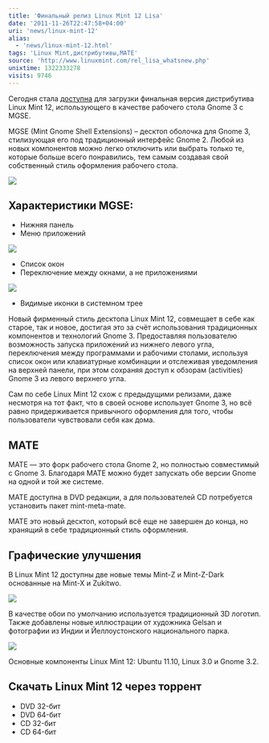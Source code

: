 ```yaml
---
title: 'Финальный релиз Linux Mint 12 Lisa'
date: '2011-11-26T22:47:58+04:00'
uri: 'news/linux-mint-12'
alias: 
  - 'news/linux-mint-12.html'
tags: 'Linux Mint,дистрибутивы,MATE'
source: 'http://www.linuxmint.com/rel_lisa_whatsnew.php'
unixtime: 1322333278
visits: 9746
---
```

Сегодня стала [доступна](http://blog.linuxmint.com/?p=1889) для загрузки финальная версия дистрибутива Linux Mint 12, использующего в качестве рабочего стола Gnome 3 с MGSE.

MGSE (Mint Gnome Shell Extensions) – десктоп оболочка для Gnome 3, стилизующая его под традиционный интерфейс Gnome 2. Любой из новых компонентов можно легко отключить или выбрать только те, которые больше всего понравились, тем самым создавая свой собственный стиль оформления рабочего стола.

[![](img/2011/11/26/22-00/linux-mint-12-3-6406583973-o.jpg)](img/2011/11/26/22-00/linux-mint-12-3-6406583973-o.jpg)

## Характеристики MGSE:

*   Нижняя панель
*   Меню приложений

[![](img/2011/11/26/22-00/linux-mint-12-mintmenu-6406584669-o.jpg)](img/2011/11/26/22-00/linux-mint-12-mintmenu-6406584669-o.jpg)

*   Список окон
*   Переключение между окнами, а не приложениями

![](img/2011/11/26/22-00/linux-mint-12-2-6406584143-o.jpg)

*   Видимые иконки в системном трее

 Новый фирменный стиль десктопа Linux Mint 12, совмещает в себе как старое, так и новое, достигая это за счёт использования традиционных компонентов и технологий Gnome 3. Предоставляя пользователю возможность запуска приложений из нижнего левого угла, переключения между программами и рабочими столами, используя список окон или клавиатурные комбинации и отслеживая уведомления на верхней панели, при этом сохраняя доступ к обзорам (activities) Gnome 3 из левого верхнего угла.

Сам по себе Linux Mint 12 схож с предыдущими релизами, даже несмотря на тот факт, что в своей основе использует Gnome 3, но всё равно придерживается привычного оформления для того, чтобы пользователи чувствовали себя как дома.

## MATE

MATE — это форк рабочего стола Gnome 2, но полностью совместимый с Gnome 3. Благодаря MATE можно будет запускать обе версии Gnome на одной и той же системе.

MATE доступна в DVD редакции, а для пользователей CD потребуется установить пакет mint-meta-mate.

MATE это новый десктоп, который всё еще не завершен до конца, но хранящий в себе традиционный стиль оформления.

## Графические улучшения

В Linux Mint 12 доступны две новые темы Mint-Z и Mint-Z-Dark основанные на Mint-X и Zukitwo.

[![](img/2011/11/26/22-00/linux-mint-12-6406584331-o.jpg)](img/2011/11/26/22-00/linux-mint-12-6406584331-o.jpg)

В качестве обои по умолчанию используется традиционный 3D логотип. Также добавлены новые иллюстрации от художника Gelsan и фотографии из Индии и Йеллоустонского национального парка.

[![](img/2011/11/26/22-00/linux-mint-12-1-6406584533-o.jpg)](img/2011/11/26/22-00/linux-mint-12-1-6406584533-o.jpg)

Основные компоненты Linux Mint 12: Ubuntu 11.10, Linux 3.0 и Gnome 3.2.

## Скачать Linux Mint 12 через торрент

*   DVD 32-бит
*   DVD 64-бит
*   CD 32-бит
*   CD  64-бит
